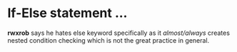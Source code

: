 # If-Else statement ...

**rwxrob** says he hates else keyword specifically as it
*almost/always* creates nested condition checking which is not the
great practice in general.
